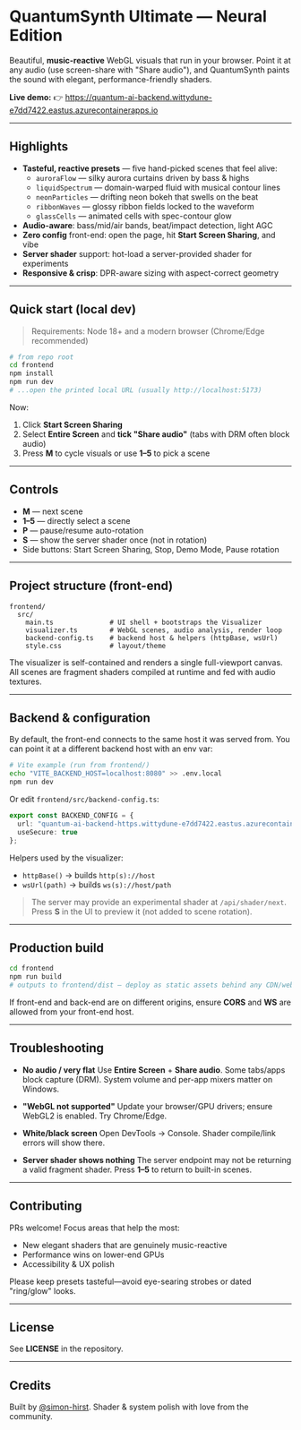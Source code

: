 # QuantumSynth Ultimate — Neural Edition

Beautiful, **music-reactive** WebGL visuals that run in your browser. Point it at any audio (use screen-share with "Share audio"), and QuantumSynth paints the sound with elegant, performance-friendly shaders.

**Live demo:**
👉 https://quantum-ai-backend.wittydune-e7dd7422.eastus.azurecontainerapps.io

---

## Highlights

- **Tasteful, reactive presets** — five hand-picked scenes that feel alive:
  - `auroraFlow` — silky aurora curtains driven by bass & highs
  - `liquidSpectrum` — domain-warped fluid with musical contour lines
  - `neonParticles` — drifting neon bokeh that swells on the beat
  - `ribbonWaves` — glossy ribbon fields locked to the waveform
  - `glassCells` — animated cells with spec-contour glow
- **Audio-aware**: bass/mid/air bands, beat/impact detection, light AGC
- **Zero config** front-end: open the page, hit **Start Screen Sharing**, and vibe
- **Server shader** support: hot-load a server-provided shader for experiments
- **Responsive & crisp**: DPR-aware sizing with aspect-correct geometry

---

## Quick start (local dev)

> Requirements: Node 18+ and a modern browser (Chrome/Edge recommended)

```bash
# from repo root
cd frontend
npm install
npm run dev
# ...open the printed local URL (usually http://localhost:5173)
```

Now:

1. Click **Start Screen Sharing**
2. Select **Entire Screen** and **tick "Share audio"** (tabs with DRM often block audio)
3. Press **M** to cycle visuals or use **1–5** to pick a scene

---

## Controls

- **M** — next scene
- **1–5** — directly select a scene
- **P** — pause/resume auto-rotation
- **S** — show the server shader once (not in rotation)
- Side buttons: Start Screen Sharing, Stop, Demo Mode, Pause rotation

---

## Project structure (front-end)

```
frontend/
  src/
    main.ts              # UI shell + bootstraps the Visualizer
    visualizer.ts        # WebGL scenes, audio analysis, render loop
    backend-config.ts    # backend host & helpers (httpBase, wsUrl)
    style.css            # layout/theme
```

The visualizer is self-contained and renders a single full-viewport canvas.
All scenes are fragment shaders compiled at runtime and fed with audio textures.

---

## Backend & configuration

By default, the front-end connects to the same host it was served from.
You can point it at a different backend host with an env var:

```bash
# Vite example (run from frontend/)
echo "VITE_BACKEND_HOST=localhost:8080" >> .env.local
npm run dev
```

Or edit `frontend/src/backend-config.ts`:

```ts
export const BACKEND_CONFIG = {
  url: "quantum-ai-backend-https.wittydune-e7dd7422.eastus.azurecontainerapps.io",
  useSecure: true
};
```

Helpers used by the visualizer:

- `httpBase()` → builds `http(s)://host`
- `wsUrl(path)` → builds `ws(s)://host/path`

> The server may provide an experimental shader at `/api/shader/next`.
> Press **S** in the UI to preview it (not added to scene rotation).

---

## Production build

```bash
cd frontend
npm run build
# outputs to frontend/dist — deploy as static assets behind any CDN/web server
```

If front-end and back-end are on different origins, ensure **CORS** and **WS** are allowed from your front-end host.

---

## Troubleshooting

- **No audio / very flat**
  Use **Entire Screen** + **Share audio**. Some tabs/apps block capture (DRM).
  System volume and per-app mixers matter on Windows.

- **"WebGL not supported"**
  Update your browser/GPU drivers; ensure WebGL2 is enabled. Try Chrome/Edge.

- **White/black screen**
  Open DevTools → Console. Shader compile/link errors will show there.

- **Server shader shows nothing**
  The server endpoint may not be returning a valid fragment shader. Press **1–5** to return to built-in scenes.

---

## Contributing

PRs welcome! Focus areas that help the most:
- New elegant shaders that are genuinely music-reactive
- Performance wins on lower-end GPUs
- Accessibility & UX polish

Please keep presets tasteful—avoid eye-searing strobes or dated "ring/glow" looks.

---

## License

See **LICENSE** in the repository.

---

## Credits

Built by [@simon-hirst](https://github.com/simon-hirst).
Shader & system polish with love from the community.

